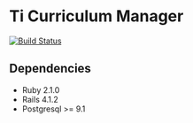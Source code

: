 Ti Curriculum Manager
=====================

[![Build Status](https://travis-ci.org/esilvamg/Ti_Curriculum_Manager.svg)](https://travis-ci.org/esilvamg/Ti_Curriculum_Manager)

## Dependencies

- Ruby 2.1.0
- Rails 4.1.2
- Postgresql >= 9.1
